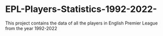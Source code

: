 # EPL-Players-Statistics-1992-2022-
This project contains the data of all the players in English Premier League from the year 1992-2022
